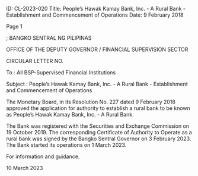 ID: CL-2023-020
Title: People’s Hawak Kamay Bank, Inc. - A Rural Bank - Establishment and Commencement of Operations
Date: 9 February 2018

Page 1

; BANGKO SENTRAL NG PILIPINAS

OFFICE OF THE DEPUTY GOVERNOR / FINANCIAL SUPERVISION SECTOR

CIRCULAR LETTER NO.

To : All BSP-Supervised Financial Institutions

Subject : People’s Hawak Kamay Bank, Inc. - A Rural Bank - Establishment and Commencement of Operations

The Monetary Board, in its Resolution No. 227 dated 9 February 2018 approved the application for authority to establish a rural bank to be known as People’s Hawak Kamay Bank, Inc. - A Rural Bank.

The Bank was registered with the Securities and Exchange Commission on 19 October 2019. The corresponding Certificate of Authority to Operate as a rural bank was signed by the Bangko Sentral Governor on 3 February 2023. The Bank started its operations on 1 March 2023.

For information and guidance.

10 March 2023